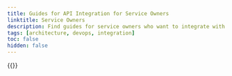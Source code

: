 ```yaml
---
title: Guides for API Integration for Service Owners
linktitle: Service Owners
description: Find guides for service owners who want to integrate with Altinn's API.
tags: [architecture, devops, integration]
toc: false
hidden: false
---
```


{{<children />}}
